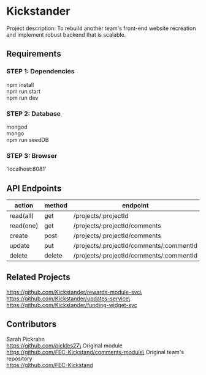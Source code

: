 # Kickstander
Project description: To rebuild another team's front-end website recreation and implement robust backend that is scalable.

## Requirements
### STEP 1: Dependencies
npm install\
npm run start\
npm run dev

### STEP 2: Database
mongod\
mongo\
npm run seedDB

### STEP 3: Browser
'localhost:8081'

## API Endpoints
| action    | method | endpoint                                 |
|-----------|--------|------------------------------------------|
| read(all) | get    | /projects/:projectId                     |
| read(one) | get    | /projects/:projectId/comments            |
| create    | post   | /projects/:projectId/comments            |
| update    | put    | /projects/:projectId/comments/:commentId |
| delete    | delete | /projects/:projectId/comments/:commentId |

## Related Projects
https://github.com/Kickstander/rewards-module-svc\
https://github.com/Kickstander/updates-service\
https://github.com/Kickstander/funding-widget-svc

## Contributors
Sarah Pickrahn\
https://github.com/pickles27\
Original module\
https://github.com/FEC-Kickstand/comments-module\
Original team's repository\
https://github.com/FEC-Kickstand
